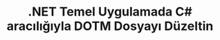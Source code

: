 ---
############################# Static ############################
layout: "autogen"
draft: false
path: "tr/redaction/net/text/dotm"
otherformats: CSV DOC DOCM DOCX DOT DOTX PDF POT POTM PPS PPSM PPSX PPT PPTM PPTX RTF XLS XLSM XLSX XLT XLTM XLTX  

############################# Head ############################
head_title: "DOTM Dokümanlardaki Hassas Bilgileri .NET Core Aracılığıyla Çıkartın"
head_description: "Farklı biçimlerdeki belgeler için tam ifade veya normal ifade kullanarak metin redaksiyonu uygulayın"

############################# Header ############################
title: ".NET Temel Uygulamada C# aracılığıyla DOTM Dosyayı Düzeltin"
description: "Office ve OpenOffice Belgeleri, E-Tablolar ve Sunumların yanı sıra Windows, Linux ve macOS'ta DOTM'te Metin Arayın ve Değiştirin"

################### SubMenu/Download Button #####################
submenu:
    enable: true

############################# About ############################
about:
    enable: true
    title: ".NET API için Belge Redaksiyonu"
    content: |
        PDF, Word, Excel, PowerPoint belgelerinden ve resimlerinden hassas ve sınıflandırılmış bilgileri yeniden düzenlemek için, meta verileri değiştirme ve yorumları kaldırma yeteneği dahil, biçimden bağımsız tek bir arayüz. GroupDocs.Redaction for .NET aracıyla, metni yeniden düzenleyebilir ve düzeltilmiş belgeyi PDF içinde kaydedebilir, tüm sayfaları raster görüntülere dönüştürebilir veya daha fazla düzenleme için belgeyi orijinal biçiminde tutabilirsiniz.

############################# Steps ############################
steps:
    enable: true
    title_left: "C# aracılığıyla DOTM'ten Tam Metni Reddet"
    content_left: |
        [GroupDocs.Redaction](tr//redaction/net/), .NET geliştiricilerinin birkaç kolay adımda DOTM dosya düzenleme özelliği eklemesini kolaylaştırır.

        *   [Redactor](https://apireference.groupdocs.com/redaction/net/groupdocs.redaction/redactor) sınıfının bir örneğini oluşturun ve DOTM dosyasını yükleyin
        *   Metni bulmak ve değiştirmek için [ExactPhraseRedaction](https://apireference.groupdocs.com/redaction/net/groupdocs.redaction.redactions/exactphraseredaction) sınıfının bir örneğini oluşturun
        *   ExactPhraseRedaction nesnesiyle [Redactor.Apply](https://apireference.groupdocs.com/redaction/net/groupdocs.redaction/redactor/methods/apply/index) yöntemini çağırın
        
    title_right: "Redaksiyon API'sini Kullanmaya Başlayın"
    content_right: |
        Komut satırından "nuget install GroupDocs.Redaction"" olarak veya Visual Studio'nun Paket Yöneticisi Konsolu aracılığıyla "Install-Package GroupDocs.Redaction"" ile yükleyin. 
        Alternatif olarak, [downloads](https://downloads.groupdocs.com/redaction/net) adresinden bir ZIP dosyasındaki çevrimdışı MSI yükleyicisini veya DLL'leri edinin ve projenizde buna manuel olarak başvurun.  
        
    code: |
        ```cs
        using (Redactor redactor = new Redactor(@"sample.dotm"))
        {
        	redactor.Apply(new ExactPhraseRedaction("John Doe", new ReplacementOptions("[personal]")));
        	redactor.Save();
        }
        ```

############################# Demos ############################
demos:
    enable: true
############################# About Formats ############################
about_formats:
    enable: true
############################# More Formats ############################
more_formats:
    enable: true

############################# Back to top ###############################
back_to_top:
    enable: true
---